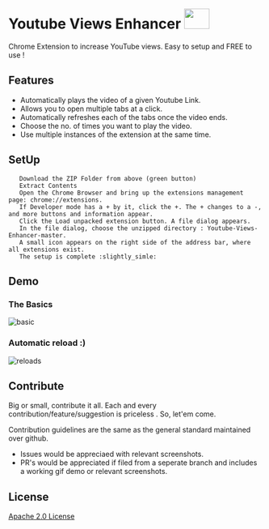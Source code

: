 
<div align:center></div>

# Youtube Views Enhancer <img src="https://user-images.githubusercontent.com/25258877/40280446-01684512-5c71-11e8-8af3-3ec2ab90404b.png" height="40" width="50" style="margin-left:auto;margin-right:auto">

Chrome Extension to increase YouTube views. Easy to setup and FREE to use !

## Features
  - Automatically plays the video of a given Youtube Link.
  - Allows you to open multiple tabs at a click.
  - Automatically refreshes each of the tabs once the video ends.
  - Choose the no. of times you want to play the video.
  - Use multiple instances of the extension at the same time.
  
## SetUp
```
   Download the ZIP Folder from above (green button)
   Extract Contents
   Open the Chrome Browser and bring up the extensions management page: chrome://extensions.
   If Developer mode has a + by it, click the +. The + changes to a -, and more buttons and information appear.
   Click the Load unpacked extension button. A file dialog appears.
   In the file dialog, choose the unzipped directory : Youtube-Views-Enhancer-master. 
   A small icon appears on the right side of the address bar, where all extensions exist.
   The setup is complete :slightly_simle:
 ```
## Demo   
### The Basics 

  ![basic](https://user-images.githubusercontent.com/25258877/40280404-56d71fce-5c70-11e8-9153-4a255f09f025.gif)

### Automatic reload :)

  ![reloads](https://user-images.githubusercontent.com/25258877/40280410-718a20be-5c70-11e8-92a1-39d7bb33f570.gif)

## Contribute
Big or small, contribute it all. Each and every contribution/feature/suggestion is priceless . So, let'em come.

Contribution guidelines are the same as the general standard maintained over github.

 - Issues would be appreciaed with relevant screenshots.
 - PR's would be appreciated if filed from a seperate branch and includes a working gif demo or relevant screenshots. 

## License 
[Apache 2.0 License](https://github.com/shikhar-scs/Youtube-Views-Enhancer/blob/master/LICENSE)
